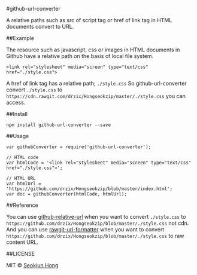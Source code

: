 #github-url-converter

A relative paths such as src of script tag or href of link tag in HTML documents convert to URL.

##Example

The resource such as javascript, css or images in HTML documents in Github have a relative path on the basis of local file system.

	<link rel="stylesheet" media="screen" type="text/css" href="./style.css">

A href of link tag has a relative path; `./style.css` So github-url-converter convert `./style.css` to `https://cdn.rawgit.com/drzix/Hongseokzip/master/./style.css` you can access.

##Install

	npm install github-url-converter --save

##Usage

	var githubConverter = require('github-url-converter');

	// HTML code
	var htmlCode = '<link rel="stylesheet" media="screen" type="text/css" href="./style.css">';

	// HTML URL
	var htmlUrl = 'https://github.com/drzix/Hongseokzip/blob/master/index.html';
	var doc = githubConverter(htmlCode, htmlUrl);

##Reference

You can use [github-relative-url](https://github.com/se0kjun/github-relative-url) when you want to convert `./style.css` to `https://github.com/drzix/Hongseokzip/blob/master/./style.css` not cdn. And you can use [rawgit-url-formatter](https://github.com/se0kjun/rawgit-url-formatter) when you want to convert `https://github.com/drzix/Hongseokzip/blob/master/./style.css` to raw content URL.

##LICENSE

MIT © [Seokjun Hong](https://github.com/se0kjun)
